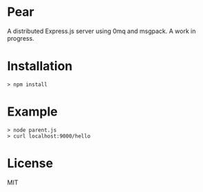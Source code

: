 # Pear

A distributed Express.js server using 0mq and msgpack. A work in progress.

# Installation

    > npm install

# Example

    > node parent.js
    > curl localhost:9000/hello

# License

MIT
